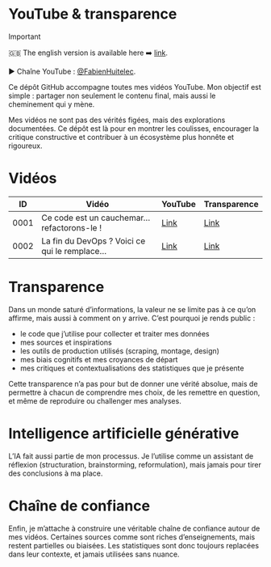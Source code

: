 # YouTube & transparence

> [!important]
> 🇬🇧 The english version is available here ➡️ [link](/english/README.md).

▶️ Chaîne YouTube : [@FabienHuitelec](https://www.youtube.com/@FabienHuitelec).

Ce dépôt GitHub accompagne toutes mes vidéos YouTube. Mon objectif est simple : partager non seulement le contenu final, mais aussi le cheminement qui y mène.

Mes vidéos ne sont pas des vérités figées, mais des explorations documentées. Ce dépôt est là pour en montrer les coulisses, encourager la critique constructive et contribuer à un écosystème plus honnête et rigoureux.

# Vidéos

| ID   | Vidéo                                        | YouTube                                             | Transparence                                                                      |
| ---- | -------------------------------------------- | --------------------------------------------------- | --------------------------------------------------------------------------------- |
| 0001 | Ce code est un cauchemar… refactorons-le !   | [Link](https://www.youtube.com/watch?v=bql1SxWoqVw) | [Link](/videos/0001-this-code-is-a-nightmare-lets-refactor-it/YOUTUBE.fr.md)    |
| 0002 | La fin du DevOps ? Voici ce qui le remplace… | [Link](https://www.youtube.com/watch?v=VnExltM4yII) | [Link](/videos/0002-the-end-of-devops--heres-whats-replacing-it/YOUTUBE.fr.md) |

# Transparence

Dans un monde saturé d’informations, la valeur ne se limite pas à ce qu’on affirme, mais aussi à comment on y arrive. C’est pourquoi je rends public :

- le code que j’utilise pour collecter et traiter mes données
- mes sources et inspirations
- les outils de production utilisés (scraping, montage, design)
- mes biais cognitifs et mes croyances de départ
- mes critiques et contextualisations des statistiques que je présente

Cette transparence n’a pas pour but de donner une vérité absolue, mais de permettre à chacun de comprendre mes choix, de les remettre en question, et même de reproduire ou challenger mes analyses.

# Intelligence artificielle générative

L’IA fait aussi partie de mon processus. Je l’utilise comme un assistant de réflexion (structuration, brainstorming, reformulation), mais jamais pour tirer des conclusions à ma place.

# Chaîne de confiance

Enfin, je m’attache à construire une véritable chaîne de confiance autour de mes vidéos. Certaines sources comme sont riches d’enseignements, mais restent partielles ou biaisées. Les statistiques sont donc toujours replacées dans leur contexte, et jamais utilisées sans nuance.
